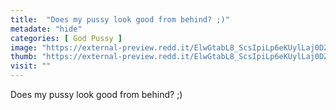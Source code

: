 ```yaml
---
title:  "Does my pussy look good from behind? ;)"
metadate: "hide"
categories: [ God Pussy ]
image: "https://external-preview.redd.it/ElwGtabL8_ScsIpiLp6eKUylLaj0DZnMQtBp5dUa_No.jpg?auto=webp&s=b36c6b49c55a7dbd68865e31d0b8551ed50910f6"
thumb: "https://external-preview.redd.it/ElwGtabL8_ScsIpiLp6eKUylLaj0DZnMQtBp5dUa_No.jpg?width=640&crop=smart&auto=webp&s=94f19d3f29e69eff3969e3d33b267917c1a82b23"
visit: ""
---
```

Does my pussy look good from behind? ;)
